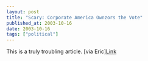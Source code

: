 ```yaml
---
layout: post
title: "Scary: Corporate America Ownzors the Vote"
published_at: 2003-10-16
date: 2003-10-16
tags: ["political"]
---
```


This is a truly troubling article. [via Eric][Link](http://www.commondreams.org/headlines03/1013-01.htm)  